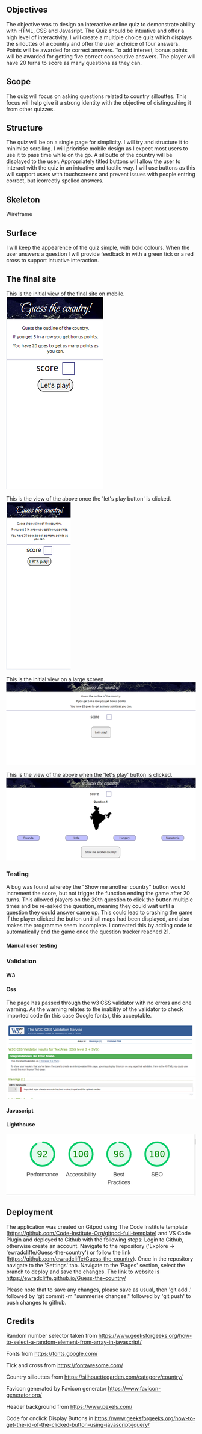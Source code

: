 ## Objectives
The objective was to design an interactive online quiz to demonstrate ability with HTML, CSS and Javasript. The Quiz should be intuative and offer a high level of interactivity.
I will create a multiple choice quiz which displays the sillouttes of a country and offer the user a choice of four answers. Points will be awarded for correct answers. To add interest, bonus points will be awarded for getting five correct consecutive answers. The player will have 20 turns to score as many questiona as they can.

## Scope
The quiz will focus on asking questions related to country sillouttes. This focus will help give it a strong identity with the objective of distingushing it from other quizzes.

## Structure
The quiz will be on a single page for simplicity. I will try and structure it to minimise scrolling. I will prioritise mobile design as I expect most users to use it to pass time while on the go. A silloutte of the country will be displayed to the user. Appropriately titled buttons will allow the user to interact with the quiz in an intuative and tactile way. I will use buttons as this will support users with touchscreens and prevent issues with people entring correct, but icorrectly spelled answers.

## Skeleton
Wireframe

## Surface
I will keep the appearence of the quiz simple, with bold colours. When the user answers a question I will provide feedback in with a green tick or a red cross to support intuative interaction. 

## The final site
This is the initial view of the final site on mobile. <br />
![Screenshot of view one of the mobile site.](assets/images/screenshotsmallone.png)

This is the view of the above once the 'let's play button' is clicked. <br />
![Screenshot of view two of the mobile site.](assets/images/screenshotsmalltwo.png)

This is the initial view on a large screen.
![Screenshot of view one of the large screen site.](assets/images/screenshotlargeone.png)

This is the view of the above when the 'let's play' button is clicked.
![Screenshot of view two of the large screen site.](assets/images/screenshotlargetwo.png)

### Testing

A bug was found whereby the "Show me another country" button would increment the score, but not trigger the function ending the game after 20 turns. This allowed players on the 20th question to click the button multiple times and be re-asked the question, meaning they could wait until a question they could answer came up. This could lead to crashing the game if the player clicked the button until all maps had been displayed, and also makes the programme seem incomplete. I corrected this by adding code to automatically end the game once the question tracker reached 21.

#### Manual user testing

### Validation
#### W3
#### Css
The page has passed through the w3 CSS validator with no errors and one warning. As the warning relates to the inability of the validator to check imported code (in this case Google fonts), this acceptable.

![CSS validator report](assets/images/w3cssvalidator1.png)
![CSS validator warning](assets/images/w3cssvalidator2.png)

#### Javascript
#### Lighthouse
![Lighthouse image](assets/images/lighthouse.png)

## Deployment
The application was created on Gitpod using The Code Institute template (https://github.com/Code-Institute-Org/gitpod-full-template) and VS Code Plugin and deployed to Github with the following steps:
Login to Github, otherwise create an account.
Navigate to the repository ('Explore -> 'ewradcliffe/Guess-the-country') or follow the link (https://github.com/ewradcliffe/Guess-the-country).
Once in the repository navigate to the 'Settings' tab.
Navigate to the 'Pages' section, select the branch to deploy and save the changes.
The link to website is https://ewradcliffe.github.io/Guess-the-country/

Please note that to save any changes, please save as usual, then 'git add .' followed by 'git commit -m "summerise changes." followed by 'git push' to push changes to github.

## Credits
Random number selector taken from https://www.geeksforgeeks.org/how-to-select-a-random-element-from-array-in-javascript/

Fonts from https://fonts.google.com/

Tick and cross from https://fontawesome.com/

Country sillouttes from https://silhouettegarden.com/category/country/

Favicon generated by Favicon generator https://www.favicon-generator.org/ 

Header background from https://www.pexels.com/

Code for onclick Display Buttons in https://www.geeksforgeeks.org/how-to-get-the-id-of-the-clicked-button-using-javascript-jquery/


